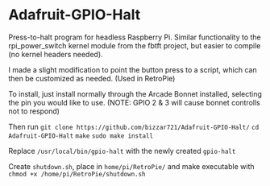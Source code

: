 Adafruit-GPIO-Halt
==================

Press-to-halt program for headless Raspberry Pi. Similar functionality to the rpi_power_switch kernel module from the fbtft project, but easier to compile (no kernel headers needed).

I made a slight modification to point the button press to a script, which can then be customized as needed. (Used in RetroPie)

To install, just install normally through the Arcade Bonnet installed, selecting the pin you would like to use. (NOTE: GPIO 2 & 3 will cause bonnet controlls not to respond)

Then run
`git clone https://github.com/bizzar721/Adafruit-GPIO-Halt/`
`cd Adafruit-GPIO-Halt`
`make`
`sudo make install`

Replace `/usr/local/bin/gpio-halt` with the newly created `gpio-halt`

Create `shutdown.sh`, place in `home/pi/RetroPie/` and make executable with `chmod +x /home/pi/RetroPie/shutdown.sh`
